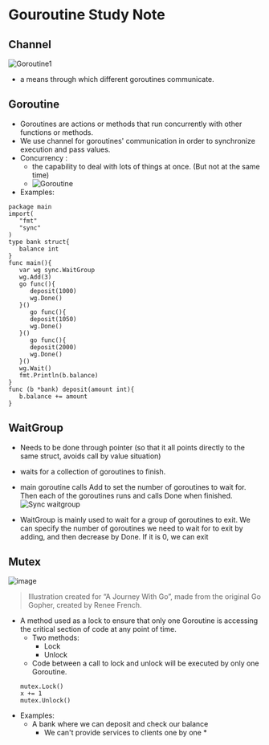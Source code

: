# Gouroutine Study Note

## Channel
![Goroutine1](https://user-images.githubusercontent.com/71340325/177242997-128fdc54-7eae-46f5-806d-06ef87dab0a2.jpg)

*  a means through which different goroutines communicate.


## Goroutine
* Goroutines are actions or methods that run concurrently with other functions or methods.
* We use channel for goroutines' communication in order to synchronize execution and pass values.
* Concurrency :
    * the capability to deal with lots of things at once. (But not at the same time)
    * ![Goroutine](https://user-images.githubusercontent.com/71340325/177244854-119aa66f-fc93-4997-88a1-6dadeecdc6d4.jpg)
* Examples:
```
package main
import(
   "fmt"
   "sync"
)
type bank struct{
   balance int
}
func main(){
   var wg sync.WaitGroup
   wg.Add(3)
   go func(){
      deposit(1000)
      wg.Done()
   }()
      go func(){
      deposit(1050)
      wg.Done()
   }()
      go func(){
      deposit(2000)
      wg.Done()
   }()
   wg.Wait()
   fmt.Println(b.balance)
}
func (b *bank) deposit(amount int){
   b.balance += amount
}
```
 
## WaitGroup
* Needs to be done through pointer (so that it all points directly to the same struct, avoids call by value situation)
* waits for a collection of goroutines to finish.
* main goroutine calls Add to set the number of goroutines to wait for. Then each of the goroutines runs and calls Done when finished.
![Sync waitgroup](https://user-images.githubusercontent.com/71340325/177271353-d6dc38ad-b639-41a3-99bf-cc995e534730.jpg)

* WaitGroup is mainly used to wait for a group of goroutines to exit. We can specify the number of goroutines we need to wait for to exit by adding, and then decrease by Done. If it is 0, we can exit

## Mutex
![image](https://user-images.githubusercontent.com/71340325/183039270-224caeb0-120a-4c08-b4ab-375fa03bdba4.png)
> Illustration created for “A Journey With Go”, made from the original Go Gopher, created by Renee French.

* A method used as a lock to ensure that only one Goroutine is accessing the critical section of code at any point of time.
   * Two methods:
      * Lock
      * Unlock
   * Code between a call to lock and unlock will be executed by only one Goroutine.
   ```
   mutex.Lock()
   x += 1
   mutex.Unlock()
   ```
 * Examples:
   * A bank where we can deposit and check our balance
      * We can't provide services to clients one by one
         * 
 

